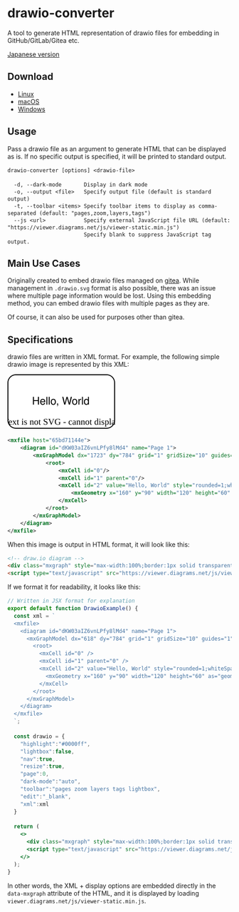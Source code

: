 # drawio-converter
A tool to generate HTML representation of drawio files for embedding in GitHub/GitLab/Gitea etc.

[Japanese version](README_ja.md)

## Download
* [Linux](https://github.com/arika0093/drawio-converter/releases/latest/download/drawio-converter-linux-x64)
* [macOS](https://github.com/arika0093/drawio-converter/releases/latest/download/drawio-converter-macos-x64)
* [Windows](https://github.com/arika0093/drawio-converter/releases/latest/download/drawio-converter-windows-x64.exe)

## Usage
Pass a drawio file as an argument to generate HTML that can be displayed as is. If no specific output is specified, it will be printed to standard output.

```
drawio-converter [options] <drawio-file>

  -d, --dark-mode       Display in dark mode
  -o, --output <file>   Specify output file (default is standard output)
  -t, --toolbar <items> Specify toolbar items to display as comma-separated (default: "pages,zoom,layers,tags")
  --js <url>            Specify external JavaScript file URL (default: "https://viewer.diagrams.net/js/viewer-static.min.js")
                        Specify blank to suppress JavaScript tag output.
```

## Main Use Cases
Originally created to embed drawio files managed on [gitea](https://gitea.io/).
While management in `.drawio.svg` format is also possible, there was an issue where multiple page information would be lost.
Using this embedding method, you can embed drawio files with multiple pages as they are.

Of course, it can also be used for purposes other than gitea.

## Specifications
drawio files are written in XML format.
For example, the following simple drawio image is represented by this XML:

![Hello, World](./assets/sample.svg)

```xml
<mxfile host="65bd71144e">
    <diagram id="dKW03aIZ6vnLPfy8lMd4" name="Page 1">
        <mxGraphModel dx="1723" dy="784" grid="1" gridSize="10" guides="1" tooltips="1" connect="1" arrows="1" fold="1" page="1" pageScale="1" pageWidth="1169" pageHeight="827" math="0" shadow="0">
            <root>
                <mxCell id="0"/>
                <mxCell id="1" parent="0"/>
                <mxCell id="2" value="Hello, World" style="rounded=1;whiteSpace=wrap;html=1;" vertex="1" parent="1">
                    <mxGeometry x="160" y="90" width="120" height="60" as="geometry"/>
                </mxCell>
            </root>
        </mxGraphModel>
    </diagram>
</mxfile>
```

When this image is output in HTML format, it will look like this:

```html
<!-- draw.io diagram -->
<div class="mxgraph" style="max-width:100%;border:1px solid transparent;" data-mxgraph="{&quot;highlight&quot;:&quot;#0000ff&quot;,&quot;lightbox&quot;:false,&quot;nav&quot;:true,&quot;resize&quot;:true,&quot;toolbar&quot;:&quot;zoom layers tags&quot;,&quot;edit&quot;:&quot;_blank&quot;,&quot;xml&quot;:&quot;&lt;mxfile&gt;\n  &lt;diagram id=\&quot;dKW03aIZ6vnLPfy8lMd4\&quot; name=\&quot;Page 1\&quot;&gt;\n    &lt;mxGraphModel dx=\&quot;618\&quot; dy=\&quot;784\&quot; grid=\&quot;1\&quot; gridSize=\&quot;10\&quot; guides=\&quot;1\&quot; tooltips=\&quot;1\&quot; connect=\&quot;1\&quot; arrows=\&quot;1\&quot; fold=\&quot;1\&quot; page=\&quot;1\&quot; pageScale=\&quot;1\&quot; pageWidth=\&quot;1169\&quot; pageHeight=\&quot;827\&quot; math=\&quot;0\&quot; shadow=\&quot;0\&quot;&gt;\n      &lt;root&gt;\n        &lt;mxCell id=\&quot;0\&quot; /&gt;\n        &lt;mxCell id=\&quot;1\&quot; parent=\&quot;0\&quot; /&gt;\n        &lt;mxCell id=\&quot;2\&quot; value=\&quot;Hello, World\&quot; style=\&quot;rounded=1;whiteSpace=wrap;html=1;\&quot; parent=\&quot;1\&quot; vertex=\&quot;1\&quot;&gt;\n          &lt;mxGeometry x=\&quot;160\&quot; y=\&quot;90\&quot; width=\&quot;120\&quot; height=\&quot;60\&quot; as=\&quot;geometry\&quot; /&gt;\n        &lt;/mxCell&gt;\n      &lt;/root&gt;\n    &lt;/mxGraphModel&gt;\n  &lt;/diagram&gt;\n&lt;/mxfile&gt;\n&quot;}"></div>
<script type="text/javascript" src="https://viewer.diagrams.net/js/viewer-static.min.js"></script>
```

If we format it for readability, it looks like this:

```jsx
// Written in JSX format for explanation
export default function DrawioExample() {
  const xml = `
  <mxfile>
    <diagram id="dKW03aIZ6vnLPfy8lMd4" name="Page 1">
      <mxGraphModel dx="618" dy="784" grid="1" gridSize="10" guides="1" tooltips="1" connect="1" arrows="1" fold="1" page="1" pageScale="1" pageWidth="1169" pageHeight="827" math="0" shadow="0">
        <root>
          <mxCell id="0" />
          <mxCell id="1" parent="0" />
          <mxCell id="2" value="Hello, World" style="rounded=1;whiteSpace=wrap;html=1;" parent="1" vertex="1">
            <mxGeometry x="160" y="90" width="120" height="60" as="geometry" />
          </mxCell>
        </root>
      </mxGraphModel>
    </diagram>
  </mxfile>
  `;

  const drawio = {
    "highlight":"#0000ff",
    "lightbox":false,
    "nav":true,
    "resize":true,
    "page":0,
    "dark-mode":"auto",
    "toolbar":"pages zoom layers tags lightbox",
    "edit":"_blank",
    "xml":xml
  }

  return (
    <>
      <div class="mxgraph" style="max-width:100%;border:1px solid transparent;" data-mxgraph={drawio}></div>
      <script type="text/javascript" src="https://viewer.diagrams.net/js/viewer-static.min.js"></script>
    </>
  );
}
```

In other words, the XML + display options are embedded directly in the `data-mxgraph` attribute of the HTML, and it is displayed by loading `viewer.diagrams.net/js/viewer-static.min.js`.
